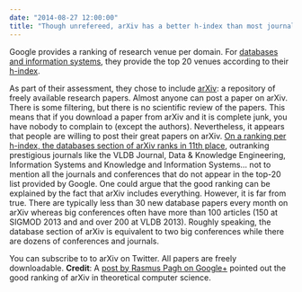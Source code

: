 ```yaml
---
date: "2014-08-27 12:00:00"
title: "Though unrefereed, arXiv has a better h-index than most journals&#8230;"
---
```




Google provides a ranking of research venue per domain. For [databases and information systems](https://scholar.google.com/citations?view_op=top_venues&#038;hl=en&#038;vq=eng_databasesinformationsystems), they provide the top 20 venues according to their [h-index](https://en.wikipedia.org/wiki/H-index).

As part of their assessment, they chose to include [arXiv](https://en.wikipedia.org/wiki/Arxiv): a repository of freely available research papers. Almost anyone can post a paper on arXiv. There is some filtering, but there is no scientific review of the papers. This means that if you download a paper from arXiv and it is complete junk, you have nobody to complain to (except the authors).
Nevertheless, it appears that people are willing to post their great papers on arXiv. [On a ranking per h-index, the databases section of arXiv ranks in 11th place](https://scholar.google.com/citations?view_op=top_venues&#038;hl=en&#038;vq=eng_databasesinformationsystems), outranking prestigious journals like the VLDB Journal, Data &#038; Knowledge Engineering, Information Systems and Knowledge and Information Systems&hellip; not to mention all the journals and conferences that do not appear in the top-20 list provided by Google.
One could argue that the good ranking can be explained by the fact that arXiv includes everything. However, it is far from true. There are typically less than 30 new database papers every month on arXiv whereas big conferences often have more than 100 articles (150 at SIGMOD 2013 and and over 200 at VLDB 2013). Roughly speaking, the database section of arXiv is equivalent to two big conferences while there are dozens of conferences and journals.

You can subscribe to to arXiv on Twitter. All papers are freely downloadable.
__Credit__: A [post by Rasmus Pagh on Google+](https://plus.google.com/+RasmusPagh/posts/7s7nDkL5srz) pointed out the good ranking of arXiv in theoretical computer science.

